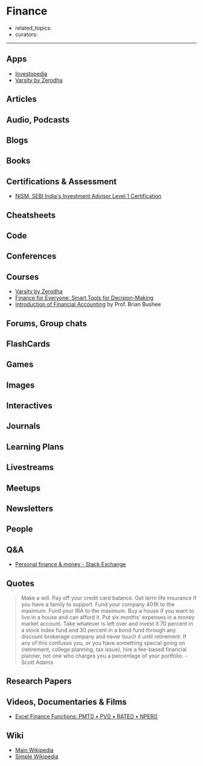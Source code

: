 # Finance

- related_topics:
- curators:

------

## Apps

- [Investopedia](https://www.investopedia.com/)
- [Varsity by Zerodha](https://play.google.com/store/apps/details?id=com.zerodha.varsity&hl=en_US)

## Articles

## Audio, Podcasts

## Blogs

## Books

## Certifications & Assessment

- [NISM, SEBI India's Investment Advisor Level 1 Certification](https://www.nism.ac.in/certification/index.php/nism-certifications/investment-adviser/investment-adviser-level-1)

## Cheatsheets

## Code

## Conferences

## Courses

- [Varsity by Zerodha](https://zerodha.com/varsity/)
- [Finance for Everyone: Smart Tools for Decision-Making](https://www.edx.org/course/finance-everyone-smart-tools-decision-michiganx-fin101x-1)
- [Introduction of Financial Accounting](https://www.coursera.org/learn/wharton-accounting) by Prof. Brian Bushee

## Forums, Group chats

## FlashCards

## Games

## Images

## Interactives

## Journals

## Learning Plans

## Livestreams

## Meetups

## Newsletters

## People

## Q&A

- [Personal finance & money - Stack Exchange](http://money.stackexchange.com)

## Quotes

> Make a will. Pay off your credit card balance. Get term life insurance if you have a family to support. Fund your company 401K to the maximum. Fund your IRA to the maximum. Buy a house if you want to live in a house and can afford it. Put six months’ expenses in a money market account. Take whatever is left over and invest it 70 percent in a stock index fund and 30 percent in a bond fund through any discount brokerage company and never touch it until retirement. If any of this confuses you, or you have something special going on (retirement, college planning, tax issue), hire a fee-based financial planner, not one who charges you a percentage of your portfolio. - Scott Adams

## Research Papers

## Videos, Documentaries & Films

- [Excel Finance Functions: PMT() • PV() • RATE() • NPER()](https://www.youtube.com/watch?v=AfWRp1mExQw)

## Wiki

- [Main Wikipedia](https://en.wikipedia.org/wiki/Finance)
- [Simple Wikipedia](https://simple.wikipedia.org/wiki/Finance)

